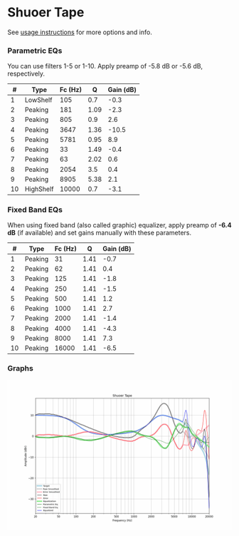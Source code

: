 # Shuoer Tape
See [usage instructions](https://github.com/jaakkopasanen/AutoEq#usage) for more options and info.

### Parametric EQs
You can use filters 1-5 or 1-10. Apply preamp of -5.8 dB or -5.6 dB, respectively.

|   # | Type      |   Fc (Hz) |    Q |   Gain (dB) |
|-----|-----------|-----------|------|-------------|
|   1 | LowShelf  |       105 | 0.7  |        -0.3 |
|   2 | Peaking   |       181 | 1.09 |        -2.3 |
|   3 | Peaking   |       805 | 0.9  |         2.6 |
|   4 | Peaking   |      3647 | 1.36 |       -10.5 |
|   5 | Peaking   |      5781 | 0.95 |         8.9 |
|   6 | Peaking   |        33 | 1.49 |        -0.4 |
|   7 | Peaking   |        63 | 2.02 |         0.6 |
|   8 | Peaking   |      2054 | 3.5  |         0.4 |
|   9 | Peaking   |      8905 | 5.38 |         2.1 |
|  10 | HighShelf |     10000 | 0.7  |        -3.1 |

### Fixed Band EQs
When using fixed band (also called graphic) equalizer, apply preamp of **-6.4 dB** (if available) and set gains manually with these parameters.

|   # | Type    |   Fc (Hz) |    Q |   Gain (dB) |
|-----|---------|-----------|------|-------------|
|   1 | Peaking |        31 | 1.41 |        -0.7 |
|   2 | Peaking |        62 | 1.41 |         0.4 |
|   3 | Peaking |       125 | 1.41 |        -1.8 |
|   4 | Peaking |       250 | 1.41 |        -1.5 |
|   5 | Peaking |       500 | 1.41 |         1.2 |
|   6 | Peaking |      1000 | 1.41 |         2.7 |
|   7 | Peaking |      2000 | 1.41 |        -1.4 |
|   8 | Peaking |      4000 | 1.41 |        -4.3 |
|   9 | Peaking |      8000 | 1.41 |         7.3 |
|  10 | Peaking |     16000 | 1.41 |        -6.5 |

### Graphs
![](./Shuoer%20Tape.png)
